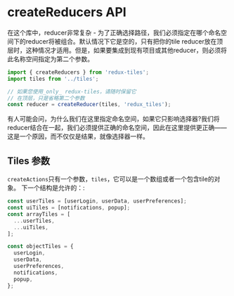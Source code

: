 # createReducers API

在这个库中，reducer非常复杂 - 为了正确选择路径，我们必须指定在哪个命名空间下的reducer将被组合。默认情况下它是空的，只有把你的tile reducer放在顶层时，这种情况才适用。但是，如果要集成到现有项目或其他reducer，则必须将此名称空间指定为第二个参数。

```javascript
import { createReducers } from 'redux-tiles';
import tiles from '../tiles';

// 如果您使用_only_ redux-tiles，请随时保留它
// 在顶层，只是省略第二个参数
const reducer = createReducer(tiles, 'redux_tiles');
```

有人可能会问，为什么我们在这里指定命名空间，如果它只影响选择器?我们将reducer结合在一起，我们必须提供正确的命名空间，因此在这里提供更正确——这是一个原因，而不仅仅是结果，就像选择器一样。

## Tiles 参数

`createActions`只有一个参数，`tiles`，它可以是一个数组或者一个包含tile的对象。 下一个结构是允许的：:

```javascript
const userTiles = [userLogin, userData, userPreferences];
const uiTiles = [notifications, popup];
const arrayTiles = [
  ...userTiles,
  ...uiTiles,
];

const objectTiles = {
  userLogin,
  userData,
  userPreferences,
  notifications,
  popup,
};
```
